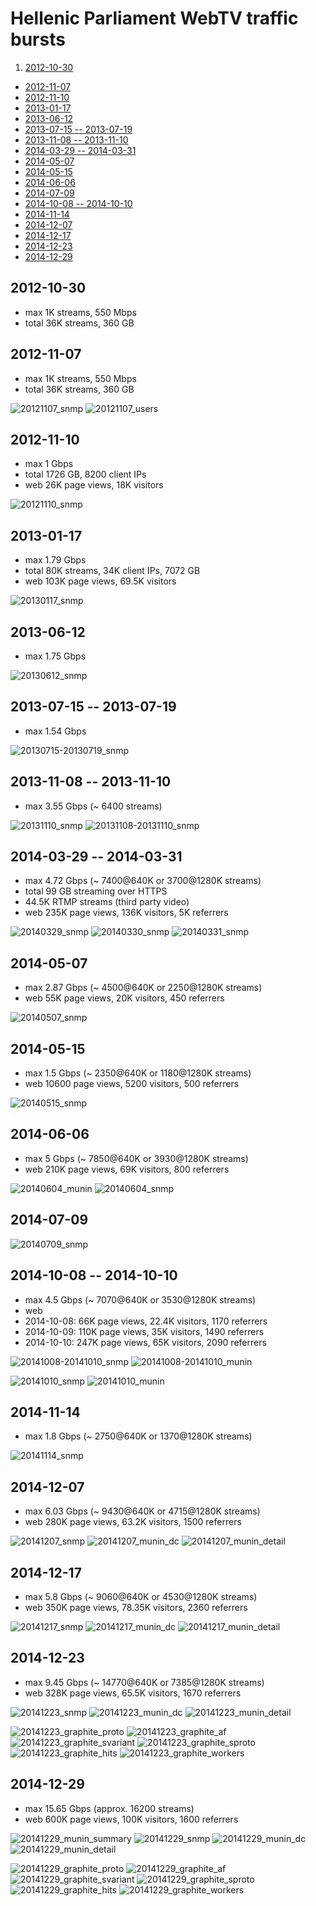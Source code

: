# Hellenic Parliament WebTV traffic bursts

1. [2012-10-30](#2012-10-30)
* [2012-11-07](#2012-11-07)
* [2012-11-10](#2012-11-10)
* [2013-01-17](#2013-01-17)
* [2013-06-12](#2013-06-12)
* [2013-07-15 -- 2013-07-19](#2013-07-15----2013-07-19)
* [2013-11-08 -- 2013-11-10](#2013-11-08----2013-11-10)
* [2014-03-29 -- 2014-03-31](#2014-03-29----2014-03-31)
* [2014-05-07](#2014-05-07)
* [2014-05-15](#2014-05-15)
* [2014-06-06](#2014-06-06)
* [2014-07-09](#2014-07-09)
* [2014-10-08 -- 2014-10-10](#2014-10-08----2014-10-10)
* [2014-11-14](#2014-11-14)
* [2014-12-07](#2014-12-07)
* [2014-12-17](#2014-12-17)
* [2014-12-23](#2014-12-23)
* [2014-12-29](#2014-12-29)

## 2012-10-30
* max 1K streams, 550 Mbps
* total 36K streams, 360 GB

## 2012-11-07
* max 1K streams, 550 Mbps
* total 36K streams, 360 GB

![20121107_snmp](images/pict-001.jpeg)
![20121107_users](images/pict-002.jpeg)

## 2012-11-10
* max 1 Gbps
* total 1726 GB, 8200 client IPs
* web 26K page views, 18K visitors

![20121110_snmp](images/pict-003.jpeg)

## 2013-01-17
* max 1.79 Gbps
* total 80K streams, 34K client IPs, 7072 GB
* web 103K page views, 69.5K visitors

![20130117_snmp](images/pict-004.jpeg)

## 2013-06-12
* max 1.75 Gbps

![20130612_snmp](images/pict-005.jpeg)

## 2013-07-15 -- 2013-07-19
* max 1.54 Gbps

![20130715-20130719_snmp](images/pict-006.jpeg)

## 2013-11-08 -- 2013-11-10
* max 3.55 Gbps (~ 6400 streams)

![20131110_snmp](images/pict-007.jpeg)
![20131108-20131110_snmp](images/pict-008.jpeg)

## 2014-03-29 -- 2014-03-31
* max 4.72 Gbps (~ 7400@640K or 3700@1280K streams)
* total 99 GB streaming over HTTPS
* 44.5K RTMP streams (third party video)
* web 235K page views, 136K visitors, 5K referrers

![20140329_snmp](images/pict-009.jpeg)
![20140330_snmp](images/pict-010.jpeg)
![20140331_snmp](images/pict-011.jpeg)

## 2014-05-07
* max 2.87 Gbps (~ 4500@640K or 2250@1280K streams)
* web 55K page views, 20K visitors, 450 referrers

![20140507_snmp](images/pict-012.jpeg)

## 2014-05-15
* max 1.5 Gbps (~ 2350@640K or 1180@1280K streams)
* web 10600 page views, 5200 visitors, 500 referrers

![20140515_snmp](images/pict-013.jpeg)

## 2014-06-06
* max 5 Gbps (~ 7850@640K or 3930@1280K streams)
* web 210K page views, 69K visitors, 800 referrers

![20140604_munin](images/pict-014.jpeg)
![20140604_snmp](images/pict-015.jpeg)

## 2014-07-09

![20140709_snmp](images/pict-016.jpeg)

## 2014-10-08 -- 2014-10-10
* max 4.5 Gbps (~ 7070@640K or 3530@1280K streams)
* web
 * 2014-10-08: 66Κ page views, 22.4K visitors, 1170 referrers
 * 2014-10-09: 110K page views, 35K visitors, 1490 referrers
 * 2014-10-10: 247K page views, 65Κ visitors, 2090 referrers

![20141008-20141010_snmp](images/pict-017.jpeg)
![20141008-20141010_munin](images/pict-018.jpeg)

![20141010_snmp](images/pict-019.jpeg)
![20141010_munin](images/pict-020.jpeg)

## 2014-11-14
* max 1.8 Gbps (~ 2750@640K or 1370@1280K streams)

![20141114_snmp](images/pict-021.jpeg)

## 2014-12-07
* max 6.03 Gbps (~ 9430@640K or 4715@1280K streams)
* web 280K page views, 63.2K visitors, 1500 referrers

![20141207_snmp](images/pict-022.jpeg)
![20141207_munin_dc](images/pict-023.jpeg)
![20141207_munin_detail](images/pict-024.jpeg)

## 2014-12-17
* max 5.8 Gbps (~ 9060@640K or 4530@1280K streams)
* web 350K page views, 78.35K visitors, 2360 referrers

![20141217_snmp](images/pict-025.jpeg)
![20141217_munin_dc](images/pict-026.jpeg)
![20141217_munin_detail](images/pict-027.jpeg)

## 2014-12-23

* max 9.45 Gbps (~ 14770@640K or 7385@1280K streams)
* web 328K page views, 65.5K visitors, 1670 referrers

![20141223_snmp](images/pict-028.jpeg)
![20141223_munin_dc](images/pict-029.jpeg)
![20141223_munin_detail](images/pict-030.jpeg)

![20141223_graphite_proto](images/pict-031.jpeg)
![20141223_graphite_af](images/pict-032.jpeg)
![20141223_graphite_svariant](images/pict-033.jpeg)
![20141223_graphite_sproto](images/pict-034.jpeg)
![20141223_graphite_hits](images/pict-035.jpeg)
![20141223_graphite_workers](images/pict-036.jpeg)

## 2014-12-29
* max 15.65 Gbps (approx. 16200 streams)
* web 600K page views, 100K visitors, 1600 referrers

![20141229_munin_summary](images/pict-037.jpeg)
![20141229_snmp](images/pict-038.jpeg)
![20141229_munin_dc](images/pict-039.jpeg)
![20141229_munin_detail](images/pict-040.jpeg)

![20141229_graphite_proto](images/pict-041.jpeg)
![20141229_graphite_af](images/pict-042.jpeg)
![20141229_graphite_svariant](images/pict-043.jpeg)
![20141229_graphite_sproto](images/pict-044.jpeg)
![20141229_graphite_hits](images/pict-045.jpeg)
![20141229_graphite_workers](images/pict-046.jpeg)

